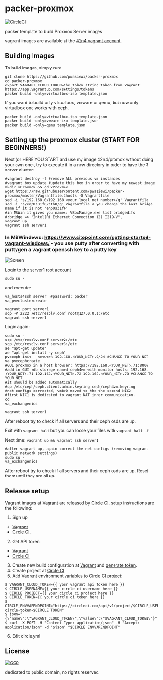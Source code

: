 # packer-proxmox

[![CircleCI](https://img.shields.io/circleci/project/pwasiewi/packer-proxmox.svg?maxAge=2592000)](https://circleci.com/gh/pwasiewi/packer-proxmox)

packer template to build Proxmox Server images

vagrant images are available at the [42n4 vagrant account](https://app.vagrantup.com/42n4/boxes/proxmox).

## Building Images

To build images, simply run:

```
git clone https://github.com/pwasiewi/packer-proxmox
cd packer-proxmox
export VAGRANT_CLOUD_TOKEN=the token string taken from Vagrant https://app.vagrantup.com/settings/tokens
packer build -only=virtualbox-iso template.json
```

If you want to build only virtualbox, vmware or qemu, but now only virtualbox one works with ceph.

```
packer build -only=virtualbox-iso template.json
packer build -only=vmware-iso template.json
packer build -only=qemu template.json
```

## Setting up the proxmox cluster (START FOR BEGINNERS!)

Next (or HERE YOU START and use my image 42n4/promox without doing your own one), 
try to execute it in a new directory in order to have the 3 server cluster:  

```
#vagrant destroy -f #remove ALL previous vm instances
#vagrant box update #update this box in order to have my newest image
mkdir vProxmox && cd vProxmox
wget https://raw.githubusercontent.com/pwasiewi/packer-proxmox/master/Vagrantfile.3hosts -O Vagrantfile
sed -i 's/192.168.0/192.168.<your local net number>/g' Vagrantfile
sed -i 's/enp0s31f6/eth0/g' Vagrantfile # you change the host bridge name if it is not 'enp0s31f6'
#in MSWin it gives you names: VBoxManage.exe list bridgedifs
#:bridge => "Intel(R) Ethernet Connection (2) I219-V",
vagrant up
vagrant ssh server1
```


### In M$Windows: https://www.sitepoint.com/getting-started-vagrant-windows/ - you use putty after converting with puttygen a vagrant openssh key to a putty key

![Screen](https://github.com/pwasiewi/packer-proxmox/blob/master/picture/win10connectionwithvagranthost.png)


Login to the server1 root account 

```
sudo su -
```

and execute:

```
va_hosts4ssh server  #password: packer
va_pveclustercreate
```

```
vagrant port server1
scp -P 2222 /etc/resolv.conf root@127.0.0.1:/etc
vagrant ssh server1
```
Login again: 

```
sudo su -
scp /etc/resolv.conf server2:/etc
scp /etc/resolv.conf server3:/etc
ae "apt-get update"
ae "apt-get install -y ceph"
pveceph init --network 192.168.<YOUR_NET>.0/24 #CHANGE TO YOUR NET
va_pvecephcreate
#GUI proxmox in a host browser: https://192.168.<YOUR_NET>.71:8006
#add in GUI rdb storage named ceph4vm with monitor hosts: 192.168.<YOUR_NET>.71 192.168.<YOUR_NET>.72 192.168.<YOUR_NET>.73 #CHANGE TO YOUR NET 
#it should be added automatically
#cp /etc/ceph/ceph.client.admin.keyring ceph/ceph4vm.keyring 
#net configs corrected, vmbr0 moved to the the second NIC2 
#first NIC1 is dedicated to vagrant NAT inner communication.
cd
va_exchangenics
```

`vagrant ssh server1`

After reboot try to check if all servers and their ceph osds are up.

Exit with `vagrant halt` but you can loose your files with `vagrant halt -f`

Next time: `vagrant up && vagrant ssh server1`

```
#after vagrant up, again correct the net configs (removing vagrant public network settings)
sudo su -
va_exchangenics
```

After reboot try to check if all servers and their ceph osds are up. Reset them until they are all up.

## Release setup

Vagrant images at [Vagrant](https://app.vagrantup.com) are released by [Circle CI](https://circleci.com/).
setup instructions are the following:

1. Sign up
  - [Vagrant](https://app.vagrantup.com/account/new)
  - [Circle CI](https://circleci.com/signup).
2. Get API token
  - [Vagrant](https://app.vagrantup.com/settings/security)
  - [Circle CI](https://circleci.com/account/api)
3. Create new build configuration at [Vagrant](https://app.vagrantup.com/boxes/new)
  and [generate token](https://app.vagrantup.com/settings/security).
4. Create project at [Circle CI](https://circleci.com/add-projects)
5. Add Vagrant environment variables to Circle CI project:
  
  ```console
  $ VAGRANT_CLOUD_TOKEN={{ your vagrant api token here }}
  $ CIRCLE_USERNAME={{ your circle ci username here }}
  $ CIRCLE_PROJECT={{ your circle ci project here }}
  $ CIRCLE_TOKEN={{ your circle ci token here }}
  $ CIRCLE_ENVVARENDPOINT="https://circleci.com/api/v1/project/$CIRCLE_USERNAME/$CIRCLE_PROJECT/envvar?circle-token=$CIRCLE_TOKEN"
  $ json="{\"name\":\"VAGRANT_CLOUD_TOKEN\",\"value\":\"$VAGRANT_CLOUD_TOKEN\"}"
  $ curl -X POST -H "Content-Type: application/json" -H "Accept: application/json" -d "$json" "$CIRCLE_ENVVARENDPOINT"
  ```
  
6. Edit circle.yml

## License

[![CC0](http://i.creativecommons.org/p/zero/1.0/88x31.png "CC0")](http://creativecommons.org/publicdomain/zero/1.0/deed)

dedicated to public domain, no rights reserved.

